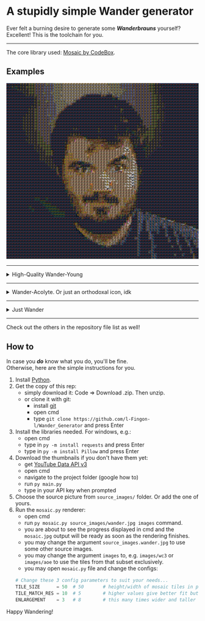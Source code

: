# A stupidly simple Wander generator
Ever felt a burning desire to generate some ***Wanderbrauns*** yourself? Excellent! This is the toolchain for you.  

---
The core library used: [Mosaic by CodeBox](https://github.com/codebox/mosaic).

## Examples
![wander_young](wander_young.jpg)

---
<details>
<summary>High-Quality Wander-Young </summary>

![wander_young_hq](wander_young_hq.jpg)
</details>

---
<details>
<summary>Wander-Acolyte. Or just an orthodoxal icon, idk</summary>

![wander_acolyte](wander_acolyte.jpg)
</details>

---
<details>
<summary>Just Wander</summary>

![wander](wander.jpg)
</details>

---
Check out the others in the repository file list as well!
## How to
In case you ***do*** know what you do, you'll be fine.  
Otherwise, here are the simple instructions for you.

1. Install [Python](https://www.python.org/downloads/windows/). 
2. Get the copy of this rep:
    - simply download it: Code => Download .zip. Then unzip.
    - or clone it with git:
        - install [git](https://git-scm.com/) 
        - open cmd
        - type `git clone https://github.com/l-Fingon-l/Wander_Generator` and press Enter
3. Install the libraries needed. For windows, e.g.:
    - open cmd
    - type in `py -m install requests` and press Enter
    - type in `py -m install Pillow` and press Enter
4. Download the thumbnails if you don't have them yet:
    - get [YouTube Data API v3](https://developers.google.com/youtube/v3/docs)
    - open cmd
    - navigate to the project folder (google how to)
    - run `py main.py`
    - type in your API key when prompted
5. Choose the source picture from `source_images/` folder. Or add the one of yours.
6. Run the `mosaic.py` renderer:
    - open cmd
    - run `py mosaic.py source_images/wander.jpg images` command.
    - you are about to see the progress displayed in cmd and the `mosaic.jpg` output will be ready as soon as the rendering finishes.
    - you may change the argument `source_images.wander.jpg` to use some other source images.
    - you may change the argument `images` to, e.g. `images/wc3` or `images/aoe` to use the tiles from that subset exclusively.
    - you may open `mosaic.py` file and change the configs: 
    ```py
    # Change these 3 config parameters to suit your needs...
    TILE_SIZE      = 50  # 50		# height/width of mosaic tiles in pixels
    TILE_MATCH_RES = 10  # 5		# higher values give better fit but require more processing
    ENLARGEMENT    = 3   # 8		# this many times wider and taller than the original
    ```

Happy Wandering!
